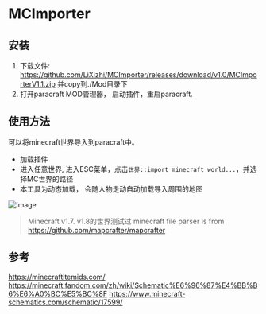 # MCImporter

## 安装

1. 下载文件: https://github.com/LiXizhi/MCImporter/releases/download/v1.0/MCImporterV1.1.zip 并copy到./Mod目录下
2. 打开paracraft MOD管理器， 启动插件，重启paracraft.

## 使用方法

可以将minecraft世界导入到paracraft中。

- 加载插件
- 进入任意世界, 进入ESC菜单，点击`世界::import minecraft world...`，并选择MC世界的路径
- 本工具为动态加载， 会随人物走动自动加载导入周围的地图

![image](https://cloud.githubusercontent.com/assets/94537/20385844/0a467790-acf4-11e6-8c44-ad29d8226ce4.png)

> Minecraft v1.7. v1.8的世界测试过
> minecraft file parser is from https://github.com/mapcrafter/mapcrafter

## 参考

https://minecraftitemids.com/
https://minecraft.fandom.com/zh/wiki/Schematic%E6%96%87%E4%BB%B6%E6%A0%BC%E5%BC%8F
https://www.minecraft-schematics.com/schematic/17599/